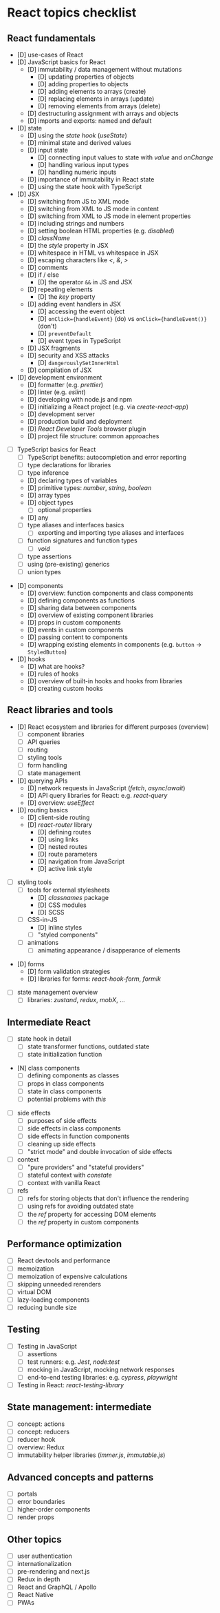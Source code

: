# React topics checklist

## React fundamentals

- [D] use-cases of React
- [D] JavaScript basics for React
  - [D] immutability / data management without mutations
    - [D] updating properties of objects
    - [D] adding properties to objects
    - [D] adding elements to arrays (create)
    - [D] replacing elements in arrays (update)
    - [D] removing elements from arrays (delete)
  - [D] destructuring assignment with arrays and objects
  - [D] imports and exports: named and default
- [D] state
  - [D] using the _state hook_ (_useState_)
  - [D] minimal state and derived values
  - [D] input state
    - [D] connecting input values to state with _value_ and _onChange_
    - [D] handling various input types
    - [D] handling numeric inputs
  - [D] importance of immutability in React state
  - [D] using the state hook with TypeScript
- [D] JSX
  - [D] switching from JS to XML mode
  - [D] switching from XML to JS mode in content
  - [D] switching from XML to JS mode in element properties
  - [D] including strings and numbers
  - [D] setting boolean HTML properties (e.g. _disabled_)
  - [D] _className_
  - [D] the _style_ property in JSX
  - [D] whitespace in HTML vs whitespace in JSX
  - [D] escaping characters like _\<_, _\&_, _\>_
  - [D] comments
  - [D] if / else
    - [D] the operator `&&` in JS and JSX
  - [D] repeating elements
    - [D] the _key_ property
  - [D] adding event handlers in JSX
    - [D] accessing the event object
    - [D] `onClick={handleEvent}` (do) vs `onClick={handleEvent()}` (don't)
    - [D] `preventDefault`
    - [D] event types in TypeScript
  - [D] JSX fragments
  - [D] security and XSS attacks
    - [D] `dangerouslySetInnerHtml`
  - [D] compilation of JSX
- [D] development environment
  - [D] formatter (e.g. _prettier_)
  - [D] linter (e.g. _eslint_)
  - [D] developing with node.js and npm
  - [D] initializing a React project (e.g. via _create-react-app_)
  - [D] development server
  - [D] production build and deployment
  - [D] _React Developer Tools_ browser plugin
  - [D] project file structure: common approaches
- [ ] TypeScript basics for React
  - [ ] TypeScript benefits: autocompletion and error reporting
  - [ ] type declarations for libraries
  - [ ] type inference
  - [D] declaring types of variables
  - [D] primitive types: _number_, _string_, _boolean_
  - [D] array types
  - [D] object types
    - [ ] optional properties
  - [D] any
  - [ ] type aliases and interfaces basics
    - [ ] exporting and importing type aliases and interfaces
  - [ ] function signatures and function types
    - [ ] _void_
  - [ ] type assertions
  - [ ] using (pre-existing) generics
  - [ ] union types
- [D] components
  - [D] overview: function components and class components
  - [D] defining components as functions
  - [D] sharing data between components
  - [D] overview of existing component libraries
  - [D] props in custom components
  - [D] events in custom components
  - [D] passing content to components
  - [D] wrapping existing elements in components (e.g. `button` -> `StyledButton`)
- [D] hooks
  - [D] what are hooks?
  - [D] rules of hooks
  - [D] overview of built-in hooks and hooks from libraries
  - [D] creating custom hooks

## React libraries and tools

- [D] React ecosystem and libraries for different purposes (overview)
  - [ ] component libraries
  - [ ] API queries
  - [ ] routing
  - [ ] styling tools
  - [ ] form handling
  - [ ] state management
- [D] querying APIs
  - [D] network requests in JavaScript (_fetch_, _async_/_await_)
  - [D] API query libraries for React: e.g. _react-query_
  - [D] overview: _useEffect_
- [D] routing basics
  - [D] client-side routing
  - [D] _react-router_ library
    - [D] defining routes
    - [D] using links
    - [D] nested routes
    - [D] route parameters
    - [D] navigation from JavaScript
    - [D] active link style
- [ ] styling tools
  - [ ] tools for external stylesheets
    - [D] _classnames_ package
    - [D] CSS modules
    - [D] SCSS
  - [ ] CSS-in-JS
    - [D] inline styles
    - [ ] "styled components"
  - [ ] animations
    - [ ] animating appearance / disapperance of elements
- [D] forms
  - [D] form validation strategies
  - [D] libraries for forms: _react-hook-form_, _formik_
- [ ] state management overview
  - [ ] libraries: _zustand_, _redux_, _mobX_, ...

## Intermediate React

- [ ] state hook in detail
  - [ ] state transformer functions, outdated state
  - [ ] state initialization function
- [N] class components
  - [ ] defining components as classes
  - [ ] props in class components
  - [ ] state in class components
  - [ ] potential problems with _this_
- [ ] side effects
  - [ ] purposes of side effects
  - [ ] side effects in class components
  - [ ] side effects in function components
  - [ ] cleaning up side effects
  - [ ] "strict mode" and double invocation of side effects
- [ ] context
  - [ ] "pure providers" and "stateful providers"
  - [ ] stateful context with _constate_
  - [ ] context with vanilla React
- [ ] refs
  - [ ] refs for storing objects that don't influence the rendering
  - [ ] using refs for avoiding outdated state
  - [ ] the _ref_ property for accessing DOM elements
  - [ ] the _ref_ property in custom components

## Performance optimization

- [ ] React devtools and performance
- [ ] memoization
- [ ] memoization of expensive calculations
- [ ] skipping unneeded rerenders
- [ ] virtual DOM
- [ ] lazy-loading components
- [ ] reducing bundle size

## Testing

- [ ] Testing in JavaScript
  - [ ] assertions
  - [ ] test runners: e.g. _Jest_, _node:test_
  - [ ] mocking in JavaScript, mocking network responses
  - [ ] end-to-end testing libraries: e.g. _cypress_, _playwright_
- [ ] Testing in React: _react-testing-library_

## State management: intermediate

- [ ] concept: actions
- [ ] concept: reducers
- [ ] reducer hook
- [ ] overview: Redux
- [ ] immutability helper libraries (_immer.js_, _immutable.js_)

## Advanced concepts and patterns

- [ ] portals
- [ ] error boundaries
- [ ] higher-order components
- [ ] render props

## Other topics

- [ ] user authentication
- [ ] internationalization
- [ ] pre-rendering and next.js
- [ ] Redux in depth
- [ ] React and GraphQL / Apollo
- [ ] React Native
- [ ] PWAs
